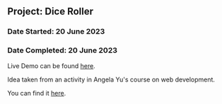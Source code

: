 ## Project: Dice Roller
### Date Started: 20 June 2023
### Date Completed: 20 June 2023

Live Demo can be found [here](https://pkuzi01.github.io/dice-game/).

Idea taken from an activity in Angela Yu's course on web development.

You can find it [here](https://www.udemy.com/course/the-complete-web-development-bootcamp/).
